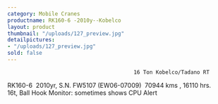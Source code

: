 ```yaml
---
category: Mobile Cranes
productname: RK160-6 -2010y--Kobelco
layout: product
thumbnail: "/uploads/127_preview.jpg"
detailpictures:
- "/uploads/127_preview.jpg"
sold: false
---
```


                                            16 Ton Kobelco/Tadano RT
RK160-6&nbsp;
2010yr, S.N. FW5107 (EW06-07009)&nbsp;
70944 kms , 16110&nbsp;hrs.
16t,&nbsp;Ball Hook
Monitor: sometimes shows CPU Alert


